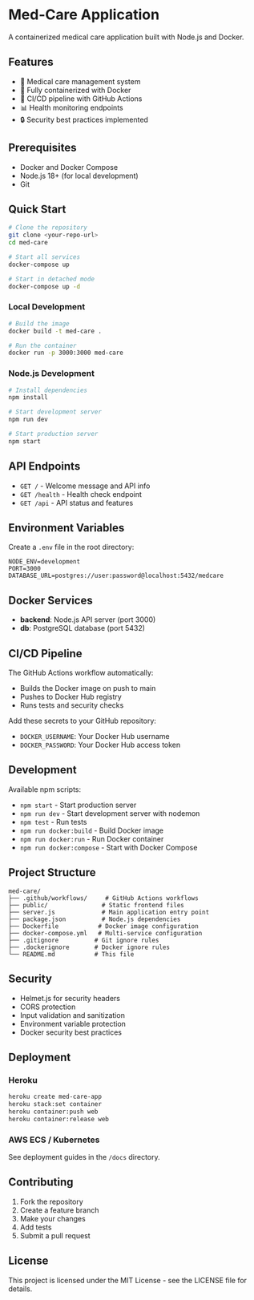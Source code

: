 # Med-Care Application

A containerized medical care application built with Node.js and Docker.

## Features

- 🏥 Medical care management system
- 🐳 Fully containerized with Docker
- 🚀 CI/CD pipeline with GitHub Actions
- 📊 Health monitoring endpoints
- 🔒 Security best practices implemented

## Prerequisites

- Docker and Docker Compose
- Node.js 18+ (for local development)
- Git

## Quick Start

```bash
# Clone the repository
git clone <your-repo-url>
cd med-care

# Start all services
docker-compose up

# Start in detached mode
docker-compose up -d
```

### Local Development

```bash
# Build the image
docker build -t med-care .

# Run the container
docker run -p 3000:3000 med-care
```

### Node.js Development

```bash
# Install dependencies
npm install

# Start development server
npm run dev

# Start production server
npm start
```

## API Endpoints

- `GET /` - Welcome message and API info
- `GET /health` - Health check endpoint
- `GET /api` - API status and features

## Environment Variables

Create a `.env` file in the root directory:

```env
NODE_ENV=development
PORT=3000
DATABASE_URL=postgres://user:password@localhost:5432/medcare
```

## Docker Services

- **backend**: Node.js API server (port 3000)
- **db**: PostgreSQL database (port 5432)

## CI/CD Pipeline

The GitHub Actions workflow automatically:
- Builds the Docker image on push to main
- Pushes to Docker Hub registry
- Runs tests and security checks

Add these secrets to your GitHub repository:
- `DOCKER_USERNAME`: Your Docker Hub username
- `DOCKER_PASSWORD`: Your Docker Hub access token

## Development

Available npm scripts:
- `npm start` - Start production server
- `npm run dev` - Start development server with nodemon
- `npm test` - Run tests
- `npm run docker:build` - Build Docker image
- `npm run docker:run` - Run Docker container
- `npm run docker:compose` - Start with Docker Compose

## Project Structure

```
med-care/
├── .github/workflows/     # GitHub Actions workflows
├── public/               # Static frontend files
├── server.js             # Main application entry point
├── package.json          # Node.js dependencies
├── Dockerfile           # Docker image configuration
├── docker-compose.yml   # Multi-service configuration
├── .gitignore          # Git ignore rules
├── .dockerignore       # Docker ignore rules
└── README.md           # This file
```

## Security

- Helmet.js for security headers
- CORS protection
- Input validation and sanitization
- Environment variable protection
- Docker security best practices

## Deployment

### Heroku

```bash
heroku create med-care-app
heroku stack:set container
heroku container:push web
heroku container:release web
```

### AWS ECS / Kubernetes

See deployment guides in the `/docs` directory.

## Contributing

1. Fork the repository
2. Create a feature branch
3. Make your changes
4. Add tests
5. Submit a pull request

## License

This project is licensed under the MIT License - see the LICENSE file for details.
